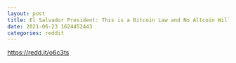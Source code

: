 ```yaml
--- 
layout: post 
title: El Salvador President: This is a Bitcoin Law and No Altcoin Will be Made Legal Tender 
date: 2021-06-23 1624452443 
categories: reddit 
--- 
```

https://redd.it/o6c3ts